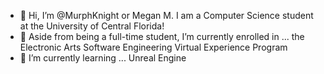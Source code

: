 - 👋 Hi, I’m @MurphKnight or Megan M. I am a Computer Science student at the University of Central Florida!
- 👀 Aside from being a full-time student, I’m currently enrolled in ... the Electronic Arts Software Engineering Virtual Experience Program 
- 🌱 I’m currently learning ... Unreal Engine


<!---
MurphKnight/MurphKnight is a ✨ special ✨ repository because its `README.md` (this file) appears on your GitHub profile.
You can click the Preview link to take a look at your changes.
- 💞️ I’m looking to collaborate on ...
- 📫 How to reach me ...
--->
